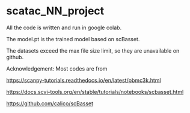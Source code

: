 # scatac_NN_project
All the code is written and run in google colab.

The model.pt is the trained model based on scBasset.

The datasets exceed the max file size limit, so they are unavailable on github.

Acknowledgement: Most codes are from

https://scanpy-tutorials.readthedocs.io/en/latest/pbmc3k.html

https://docs.scvi-tools.org/en/stable/tutorials/notebooks/scbasset.html

https://github.com/calico/scBasset
